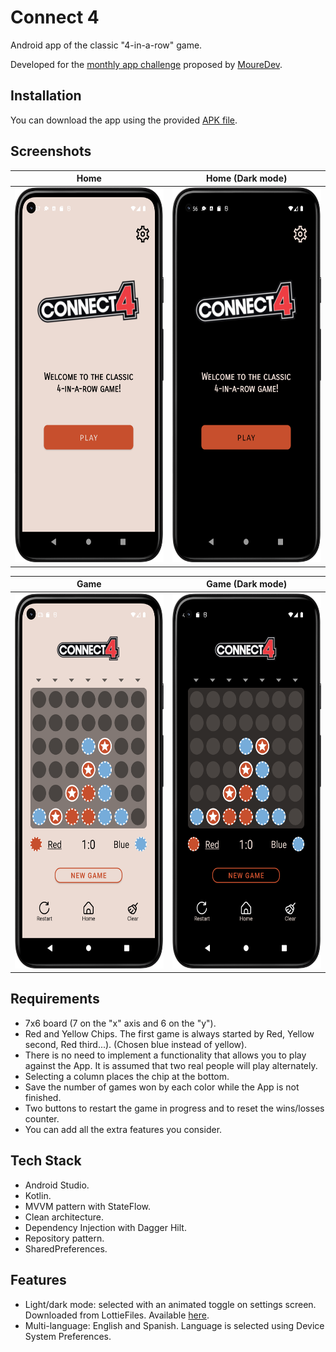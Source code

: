 
# Connect 4

Android app of the classic "4-in-a-row" game.

Developed for the [monthly app challenge](https://github.com/mouredev/Monthly-App-Challenge-2022) proposed by [MoureDev](https://github.com/mouredev).

## Installation
You can download the app using the provided [APK file](https://github.com/miguelcanton97/Connect4/raw/master/app/release/Connect4.apk).

## Screenshots
Home | Home (Dark mode)
--- | ---
<img src="https://github.com/miguelcanton97/Connect4/blob/master/Conecta4%20Screenshots/home%20(eng).png" width="294" height="600"> | <img src="https://github.com/miguelcanton97/Connect4/blob/master/Conecta4%20Screenshots/home%20dark%20(eng).png" width="294" height="600">

Game | Game (Dark mode)
--- | ---
<img src="https://github.com/miguelcanton97/Connect4/blob/master/Conecta4%20Screenshots/game%20(eng).png" width="294" height="600"> | <img src="https://github.com/miguelcanton97/Connect4/blob/master/Conecta4%20Screenshots/game%20dark%20(eng).png" width="294" height="600">

## Requirements
* 7x6 board (7 on the "x" axis and 6 on the "y").
* Red and Yellow Chips. The first game is always started by Red, Yellow second, Red third...). (Chosen blue instead of yellow).
* There is no need to implement a functionality that allows you to play against the App. It is assumed that two real people will play alternately.
* Selecting a column places the chip at the bottom.
* Save the number of games won by each color while the App is not finished.
* Two buttons to restart the game in progress and to reset the wins/losses counter.
* You can add all the extra features you consider.

## Tech Stack
* Android Studio.
* Kotlin.
* MVVM pattern with StateFlow.
* Clean architecture.
* Dependency Injection with Dagger Hilt.
* Repository pattern.
* SharedPreferences.

## Features
* Light/dark mode: selected with an animated toggle on settings screen. Downloaded from LottieFiles. Available [here](https://lottiefiles.com/47047-dark-mode-button).
* Multi-language: English and Spanish. Language is selected using Device System Preferences.

